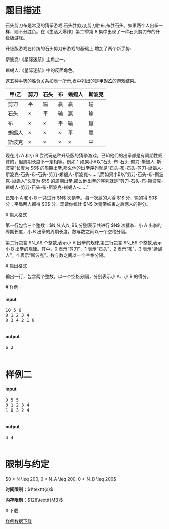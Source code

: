 # 题目描述

<p>石头剪刀布是常见的猜拳游戏:石头胜剪刀,剪刀胜布,布胜石头。如果两个人出拳一
样，则不分胜负。在《生活大爆炸》第二季第 8 集中出现了一种石头剪刀布的升级版游戏。</p>
<p>升级版游戏在传统的石头剪刀布游戏的基础上,增加了两个新手势:</p>
<p>斯波克:《星际迷航》主角之一。</p>
<p>蜥蜴人:《星际迷航》中的反面角色。</p>
<p>这五种手势的胜负关系如表一所示,表中列出的是<strong>甲对乙</strong>的游戏结果。</p>
<div class="table-responsive">
<table class="table table-bordered table-text-center table-vertical-middle"><thead><tr><th>甲\乙</th>
<th>剪刀</th>
<th>石头</th>
<th>布</th>
<th>蜥蜴人</th>
<th>斯波克</th>
</tr></thead><tbody><tr><td>剪刀</td><td>平</td><td>输</td><td>赢</td><td>赢</td><td>输</td></tr><tr><td>石头</td><td>×</td><td>平</td><td>输</td><td>赢</td><td>输</td></tr><tr><td>布</td><td>×</td><td>×</td><td>平</td><td>输</td><td>赢</td></tr><tr><td>蜥蜴人</td><td>×</td><td>×</td><td>×</td><td>平</td><td>赢</td></tr><tr><td>斯波克</td><td>×</td><td>×</td><td>×</td><td>×</td><td>平</td></tr></tbody></table></div>

<p>现在,小 A 和小 B 尝试玩这种升级版的猜拳游戏。已知他们的出拳都是有周期性规律的，但周期长度不一定相等。例如：如果小A以“石头-布-石头-剪刀-蜥蜴人-斯波克”长度为 $6$ 的周期出拳,那么他的出拳序列就是“石头-布-石头-剪刀-蜥蜴人-斯波克-石头-布-石头-剪刀-蜥蜴人-斯波克-......”,而如果小B以“剪刀-石头-布-斯波克-蜥蜴人”长度为 $5$ 的周期出拳,那么他出拳的序列就是“剪刀-石头-布-斯波克-蜥蜴人-剪刀-石头-布-斯波克-蜥蜴人-......”</p>
<p>已知小 A 和小 B 一共进行 $N$ 次猜拳。每一次赢的人得 $1$ 分，输的得 $0$ 分；平局两人都得 $0$ 分。现请你统计 $N$ 次猜拳结束之后两人的得分。</p>
# 输入格式


<p>第一行包含三个整数：$N,N_A,N_B$,分别表示共进行 $N$ 次猜拳、小 A 出拳的周期长度，小 B 出拳的周期长度。数与数之间以一个空格分隔。</p>
<p>第二行包含 $N_A$ 个整数,表示小 A 出拳的规律,第三行包含 $N_B$ 个整数,表示小 B 出拳的规律。其中，0 表示“剪刀”，1 表示“石头”，2 表示“布”，3 表示“蜥蜴人”，4 表示“斯波克”。数与数之间以一个空格分隔。</p>
# 输出格式


<p>输出一行，包含两个整数，以一个空格分隔，分别表示小 A、小 B 的得分。</p>
# 样例一


<h4>input</h4>
<pre>10 5 6
0 1 2 3 4
0 3 4 2 1 0

</pre>

<h4>output</h4>
<pre>6 2

</pre>

# 样例二


<h4>input</h4>
<pre>9 5 5
0 1 2 3 4
1 0 3 2 4

</pre>

<h4>output</h4>
<pre>4 4

</pre>

# 限制与约定


<p>$0 &lt; N \leq 200, 0 &lt; N_A \leq 200, 0 &lt; N_B \leq 200$</p>
<p><strong>时间限制：</strong>$1\texttt{s}$</p>
<p><strong>内存限制：</strong>$128\texttt{MB}$</p>
# 下载


<p><a href="/download.php?type=problem&amp;id=15">样例数据下载</a></p>
